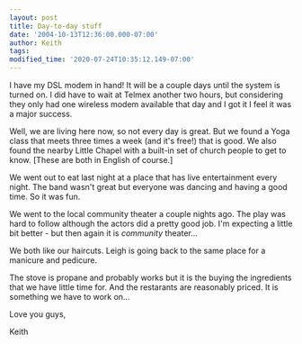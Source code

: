 ```yaml
---
layout: post
title: Day-to-day stuff
date: '2004-10-13T12:36:00.000-07:00'
author: Keith
tags:
modified_time: '2020-07-24T10:35:12.149-07:00'
---
```

I have my DSL modem in hand! It will be a couple days until the system
is turned on. I did have to wait at Telmex another two hours, but
considering they only had one wireless modem available that day and I
got it I feel it was a major success.

Well, we are living here now, so not every day is great. But we found a
Yoga class that meets three times a week (and it's free!) that is good.
We also found the nearby Little Chapel with a built-in set of church
people to get to know. \[These are both in English of course.\]

We went out to eat last night at a place that has live entertainment
every night. The band wasn't great but everyone was dancing and having a
good time. So it was fun.

We went to the local community theater a couple nights ago. The play was
hard to follow although the actors did a pretty good job. I'm expecting
a little bit better - but then again it is *community* theater...

We both like our haircuts. Leigh is going back to the same place for a
manicure and pedicure.

The stove is propane and probably works but it is the buying the
ingredients that we have little time for. And the restarants are
reasonably priced. It is something we have to work on...

Love you guys,

Keith
